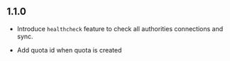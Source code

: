 ## 1.1.0
- Introduce `healthcheck` feature to check all authorities connections and sync.
  
- Add quota id when quota is created
